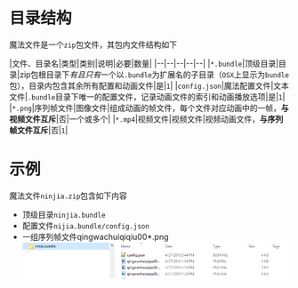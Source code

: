 # 目录结构

魔法文件是一个`zip`包文件，其包内文件结构如下

|文件、目录名|类型|类别|说明|必要|数量|
|--|--|--|--|--|
|`*.bundle`|顶级目录|目录|zip包根目录下*有且只有*一个以`.bundle`为扩展名的子目录（`OSX`上显示为`bundle`包），目录内包含其余所有配置和动画文件|是|`1`|
|`config.json`|魔法配置文件|文本文件|`.bundle`目录下唯一的配置文件，记录动画文件的索引和动画播放选项|是|`1`|
|`*.png`|序列帧文件|图像文件|组成动画的帧文件，每个文件对应动画中的一帧，**与视频文件互斥**|否|一个或多个|
|`*.mp4`|视频文件|视频文件|视频动画文件，**与序列帧文件互斥**|否|`1`|

# 示例
魔法文件`ninjia.zip`包含如下内容
+ 顶级目录`ninjia.bundle`
+ 配置文件`nijia.bundle/config.json`
+ 一组序列帧文件qingwachuiqiqiu00*.png
![序列帧文件结构示例](img/bundle.PNG)

